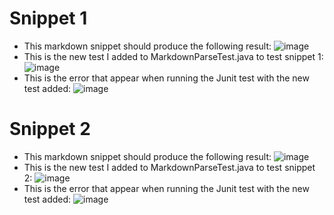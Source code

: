 # Snippet 1
* This markdown snippet should produce the following result:
![image](https://user-images.githubusercontent.com/98358643/169673013-e0c7306f-44cf-493c-9d03-6ca043fc3734.png)
* This is the new test I added to MarkdownParseTest.java to test snippet 1:
![image](https://user-images.githubusercontent.com/98358643/169708251-edd2b952-a9e0-4121-935d-49f386d5e3e8.png)
* This is the error that appear when running the Junit test with the new test added:
![image](https://user-images.githubusercontent.com/98358643/169708221-d7ad9eb5-d44d-469c-90b5-14c1c31fd5f6.png)

# Snippet 2
* This markdown snippet should produce the following result:
![image](https://user-images.githubusercontent.com/98358643/169710105-52c9b186-615b-4937-baf6-32406a951542.png)
* This is the new test I added to MarkdownParseTest.java to test snippet 2:
![image](https://user-images.githubusercontent.com/98358643/169710294-88f6227f-fd64-4a03-9707-7545f102b8a4.png)
* This is the error that appear when running the Junit test with the new test added:
![image](https://user-images.githubusercontent.com/98358643/169710331-b4bf37d8-a24c-48c8-a717-8f2e731e0a33.png)

